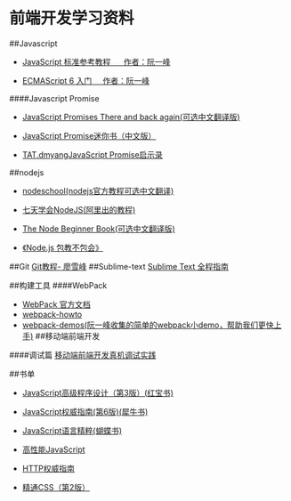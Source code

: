 # 前端开发学习资料

##Javascript

- [JavaScript 标准参考教程 &nbsp;&nbsp;&nbsp;&nbsp;&nbsp;作者：阮一峰](http://javascript.ruanyifeng.com/)
 
   
   
   
- [ECMAScript 6 入门&nbsp;&nbsp;&nbsp;&nbsp;&nbsp;作者：阮一峰](http://es6.ruanyifeng.com/)


####Javascript Promise
- [JavaScript Promises There and back again(可选中文翻译版)](http://www.html5rocks.com/zh/tutorials/es6/promises/)

- [JavaScript Promise迷你书（中文版）](http://liubin.github.io/promises-book/)
- [TAT.dmyangJavaScript Promise启示录](http://www.alloyteam.com/2014/05/javascript-promise-mode/)

##nodejs
- [nodeschool(nodejs官方教程可选中文翻译)](http://nodeschool.io/)

- [七天学会NodeJS(阿里出的教程)](http://nqdeng.github.io/7-days-nodejs/)
- [The Node Beginner Book(可选中文翻译版)](http://www.nodebeginner.org/)

- [《Node.js 包教不包会》](https://github.com/alsotang/node-lessons)

##Git
[Git教程- 廖雪峰](http://www.liaoxuefeng.com/wiki/0013739516305929606dd18361248578c67b8067c8c017b000)
##Sublime-text
[Sublime Text 全程指南](http://lucida.me/blog/sublime-text-complete-guide)

##构建工具
####WebPack
- [WebPack 官方文档](http://webpack.github.io/docs/)
- [webpack-howto](https://github.com/petehunt/webpack-howto)
- [webpack-demos(阮一峰收集的简单的webpack小demo，帮助我们更快上手)](https://github.com/ruanyf/webpack-demos)
##移动端前端开发







####调试篇
[移动端前端开发真机调试实践](http://segmentfault.com/a/1190000002565572)





##书单
- [JavaScript高级程序设计（第3版）(红宝书)](http://book.douban.com/subject/10546125/?from=tag)

- [JavaScript权威指南(第6版)(犀牛书)](http://book.douban.com/subject/10549733/?from=tag)
- [JavaScript语言精粹(蝴蝶书)](http://book.douban.com/subject/3590768/?from=tag)

- [高性能JavaScript](http://book.douban.com/subject/5362856/?from=tag)
- [HTTP权威指南](http://book.douban.com/subject/10746113/?from=tag)

- [精通CSS（第2版）](http://book.douban.com/subject/4736167/?from=tag)

